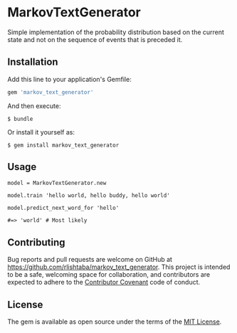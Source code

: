 # MarkovTextGenerator

Simple implementation of the probability distribution based on the current state and not on the sequence of events that is preceded it.

## Installation

Add this line to your application's Gemfile:

```ruby
gem 'markov_text_generator'
```

And then execute:

    $ bundle

Or install it yourself as:

    $ gem install markov_text_generator

## Usage

    model = MarkovTextGenerator.new
    
    model.train 'hello world, hello buddy, hello world'
    
    model.predict_next_word_for 'hello'
    
    #=> 'world' # Most likely

## Contributing

Bug reports and pull requests are welcome on GitHub at https://github.com/rlishtaba/markov_text_generator. This project is intended to be a safe, welcoming space for collaboration, and contributors are expected to adhere to the [Contributor Covenant](contributor-covenant.org) code of conduct.


## License

The gem is available as open source under the terms of the [MIT License](http://opensource.org/licenses/MIT).

